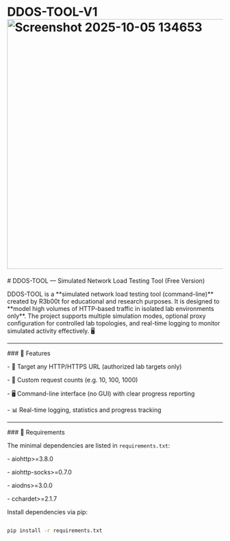 # DDOS-TOOL-V1<img width="1109" height="582" alt="Screenshot 2025-10-05 134653" src="https://github.com/user-attachments/assets/485e4728-c016-463c-a11f-56e92883a683" />
\# DDOS-TOOL — Simulated Network Load Testing Tool (Free Version)



DDOS-TOOL is a \*\*simulated network load testing tool (command-line)\*\* created by R3b00t for educational and research purposes. It is designed to \*\*model high volumes of HTTP-based traffic in isolated lab environments only\*\*. The project supports multiple simulation modes, optional proxy configuration for controlled lab topologies, and real-time logging to monitor simulated activity effectively. 🖥️



---



\### 🧩 Features

\- 🔗 Target any HTTP/HTTPS URL (authorized lab targets only)   

\- 🔁 Custom request counts (e.g. 10, 100, 1000)  

\- 🖥️ Command-line interface (no GUI) with clear progress reporting  

\- 📊 Real-time logging, statistics and progress tracking  



---



\### 🧰 Requirements

The minimal dependencies are listed in `requirements.txt`:

\- aiohttp>=3.8.0  

\- aiohttp-socks>=0.7.0  

\- aiodns>=3.0.0  

\- cchardet>=2.1.7



Install dependencies via pip:

```bash

pip install -r requirements.txt




